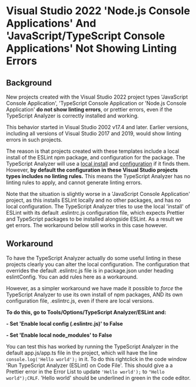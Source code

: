 # Visual Studio 2022 'Node.js Console Applications' And 'JavaScript/TypeScript Console Applications' Not Showing Linting Errors

## Background

New projects created with the Visual Studio 2022 project types 'JavaScript Console Application', 'TypeScript Console Application or 'Node.js Console Application' **do not show linting errors**, or prettier errors, even if the TypeScript Analyzer is correctly installed and working.

This behavior started in Visual Studio 2002 v17.4 and later.  Earlier versions, including all versions of Visual Studio 2017 and 2019, would show linting errors in such projects.

The reason is that projects created with these templates include a local install of the ESLint npm package, and configuration for the package.  The TypeScript Analyzer will use a [local install](installs.md) and [configuration](localconfiguration.md) if it finds them.  However, **by default the configuration in these Visual Studio projects types includes no linting rules.**  This means the TypeScript Analyzer has no linting rules to apply, and cannot generate linting errors.

Note that the situation is slightly worse in a 'JavaScript Console Application' project, as this installs ESLint locally and no other packages, and has no local configuration.  The TypeScript Analyzer tries to use the local 'install' of ESLint with its default .eslintrc.js configuration file, which expects Prettier and TypeScript packages to be installed alongside ESLint.  As a result we get errors.  The workaround below still works in this case however.

## Workaround

To have the TypeScript Analyzer actually do some useful linting in these projects clearly you can alter the local configuration.  The configuration that overrides the default .eslintrc.js file is in package.json under heading eslintConfig.  You can add rules here as a workaround.

However, as a simpler workaround we have made it possible to *force* the TypeScript Analyzer to use its own install of npm packages, AND its own configuration file, .eslintrc.js, even if there are local versions.

**To do this, go to Tools/Options/TypeScript Analyzer/ESLint and:**

**- Set 'Enable local config (.eslintrc.js)' to False**

**- Set 'Enable local node_modules' to False**

You can test this has worked by running the TypeScript Analyzer in the default app.js/app.ts file in the project, which will have the line `console.log('Hello world');` in it.  To do this rightclick in the code window 'Run TypeScript Analyzer (ESLint) on Code File'.  This should give a a Prettier error in the Error List to update `'Hello world');` to `"Hello world");CRLF`.  'Hello world' should be underlined in green in the code editor.